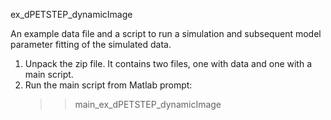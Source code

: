 ex_dPETSTEP_dynamicImage

An example data file and a script to run a simulation and subsequent model parameter fitting of the simulated data.

1. Unpack the zip file. It contains two files, one with data and one with a main script.
2. Run the main script from Matlab prompt:
   >> main_ex_dPETSTEP_dynamicImage